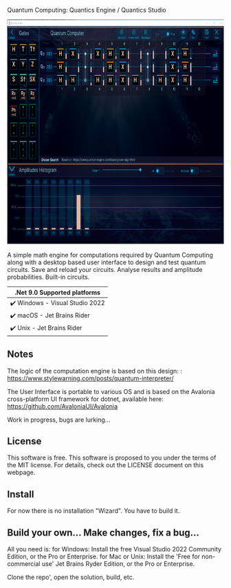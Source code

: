 Quantum Computing: Quantics Engine / Quantics Studio 

<p align="left"><img src="QuanticsScreenshot.png" height="520"/>

A simple math engine for computations required by Quantum Computing along with a desktop based user interface to design and test quantum circuits. 
Save and reload your circuits. 
Analyse results and amplitude probabilities.
Built-in circuits.


|    .Net 9.0    Supported platforms              |
|-------------------------------------------------|
| :heavy_check_mark: Windows - Visual Studio 2022 |
| :heavy_check_mark: macOS   - Jet Brains Rider   |
| :heavy_check_mark: Unix    - Jet Brains Rider   |

## Notes
The logic of the computation engine is based on this design: 
: https://www.stylewarning.com/posts/quantum-interpreter/

The User Interface is portable to various OS and is based on the Avalonia 
cross-platform UI framework for dotnet, available here: https://github.com/AvaloniaUI/Avalonia

Work in progress, bugs are lurking...

## License 
This software is free. 
This software is proposed to you under the terms of the MIT license. 
For details, check out the LICENSE document on this webpage.

## Install
For now there is no installation "Wizard". You have to build it.

## Build your own... Make changes, fix a bug...
All you need is:
for Windows: 
Install the free Visual Studio 2022 Community Edition, or the Pro or Enterprise. 
for Mac or Unix: 
Install the 'Free for non-commercial use' Jet Brains Ryder Edition, or the Pro or Enterprise. 

Clone the repo', open the solution, build, etc.